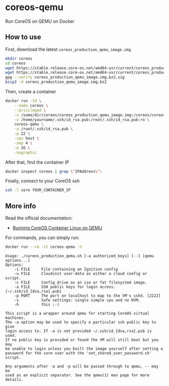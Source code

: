# coreos-qemu
Run CoreOS on QEMU on Docker

## How to use
First, download the latest `coreos_production_qemu_image.img`
```sh
mkdir coreos
cd coreos
wget https://stable.release.core-os.net/amd64-usr/current/coreos_production_qemu_image.img.bz2
wget https://stable.release.core-os.net/amd64-usr/current/coreos_production_qemu_image.img.bz2.sig
gpg --verify coreos_production_qemu_image.img.bz2.sig
bzip2 -d coreos_production_qemu_image.img.bz2
```

Then, create a container
```sh
docker run -td \
    --name coreos \
    --privileged \
    -v /some/dir/coreos/coreos_production_qemu_image.img:/coreos/coreos_production_qemu_image.img \
    -v /home/yourname/.ssh/id_rsa.pub:/root/.ssh/id_rsa.pub:ro \
    coreos-qemu \
    -a /root/.ssh/id_rsa.pub \
    -p 22 \
    -cpu host \
    -smp 4 \
    -m 2G \
    -nographic
```

After that, find the container IP
```sh
docker inspect coreos | grep \"IPAddress\":
```

Finally, connect to your CoreOS ssh
```sh
ssh -l core YOUR_CONTAINER_IP
```

## More info
Read the official documentation: 
- [Running CoreOS Container Linux on QEMU](https://coreos.com/os/docs/latest/booting-with-qemu.html)

For commands, you can simply run:
```sh
docker run --rm -it coreos-qemu -h
```

```
Usage: ./coreos_production_qemu.sh [-a authorized_keys] [--] [qemu options...]
Options:
    -i FILE     File containing an Ignition config
    -u FILE     Cloudinit user-data as either a cloud config or script.
    -c FILE     Config drive as an iso or fat filesystem image.
    -a FILE     SSH public keys for login access. [~/.ssh/id_{dsa,rsa}.pub]
    -p PORT     The port on localhost to map to the VM's sshd. [2222]
    -s          Safe settings: single simple cpu and no KVM.
    -h          this ;-)

This script is a wrapper around qemu for starting CoreOS virtual machines.
The -a option may be used to specify a particular ssh public key to give
login access to. If -a is not provided ~/.ssh/id_{dsa,rsa}.pub is used.
If no public key is provided or found the VM will still boot but you may
be unable to login unless you built the image yourself after setting a
password for the core user with the 'set_shared_user_password.sh' script.

Any arguments after -a and -p will be passed through to qemu, -- may be
used as an explicit separator. See the qemu(1) man page for more details.
```